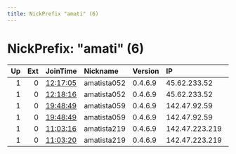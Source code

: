 ```yaml
---
title: NickPrefix "amati" (6)
---
```


# NickPrefix: "amati" (6)

|   Up |   Ext | JoinTime                                                                                              | Nickname    | Version   | IP             | AS       | CC   |   ORp |   Dirp | OS    | Contact                             |   eFamMembers |
|-----:|------:|:------------------------------------------------------------------------------------------------------|:------------|:----------|:---------------|:---------|:-----|------:|-------:|:------|:------------------------------------|--------------:|
|    1 |     0 | [12:17:05](https://nusenu.github.io/OrNetStats/w/relay/043BC8636292695FF268455FDDE068D510A4E6EA.html) | amatista052 | 0.4.6.9   | 45.62.233.52   | DATACITY | ca   |  9000 |      0 | Linux | C96547C107409836DAF454CDF23D08B83FB |            26 |
|    1 |     0 | [12:18:16](https://nusenu.github.io/OrNetStats/w/relay/7BD0DE299AFDF4DD8E1A82472FBC6F8015228B0B.html) | amatista052 | 0.4.6.9   | 45.62.233.52   | DATACITY | ca   |  9100 |      0 | Linux | C96547C107409836DAF454CDF23D08B83FB |            26 |
|    1 |     0 | [19:48:49](https://nusenu.github.io/OrNetStats/w/relay/D59B3934082BAE3A653697094E80AA295E733952.html) | amatista059 | 0.4.6.9   | 142.47.92.59   | DATACITY | ca   |  9100 |      0 | Linux | C96547C107409836DAF454CDF23D08B83FB |            26 |
|    1 |     0 | [19:48:49](https://nusenu.github.io/OrNetStats/w/relay/E92EAB61F50B40D935EB943910700E4C44DCA36E.html) | amatista059 | 0.4.6.9   | 142.47.92.59   | DATACITY | ca   |  9000 |      0 | Linux | C96547C107409836DAF454CDF23D08B83FB |            26 |
|    1 |     0 | [11:03:16](https://nusenu.github.io/OrNetStats/w/relay/E5F513E15CC2CD35DFC4ECEAD190D3B38DB61B9E.html) | amatista219 | 0.4.6.9   | 142.47.223.219 | DATACITY | ca   |  9000 |      0 | Linux | C96547C107409836DAF454CDF23D08B83FB |            26 |
|    1 |     0 | [11:03:20](https://nusenu.github.io/OrNetStats/w/relay/6EECA1B9DD50FC69FC6432A1F7A2AD26C1212893.html) | amatista219 | 0.4.6.9   | 142.47.223.219 | DATACITY | ca   |  9100 |      0 | Linux | C96547C107409836DAF454CDF23D08B83FB |            26 |

